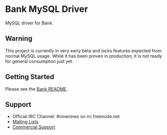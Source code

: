 Bank MySQL Driver
=================

MySQL driver for Bank.

Warning
-------

This project is currently in very early beta and lacks features expected
from normal MySQL usage. While it has been proven in production, it is
not ready for general consumption just yet.

Getting Started
---------------

Please see the [Bank README](https://github.com/extend/bank).

Support
-------

 *  Official IRC Channel: #ninenines on irc.freenode.net
 *  [Mailing Lists](http://lists.ninenines.eu)
 *  [Commercial Support](http://ninenines.eu/support)

